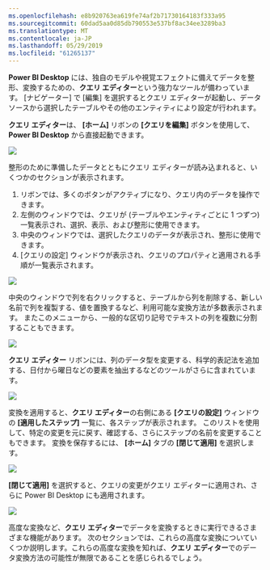 ```yaml
---
ms.openlocfilehash: e8b920763ea619fe74af2b71730164183f333a95
ms.sourcegitcommit: 60dad5aa0d85db790553e537bf8ac34ee3289ba3
ms.translationtype: MT
ms.contentlocale: ja-JP
ms.lasthandoff: 05/29/2019
ms.locfileid: "61265137"
---
```

**Power BI Desktop** には、独自のモデルや視覚エフェクトに備えてデータを整形、変換するための、**クエリ エディター**という強力なツールが備わっています。 [ナビゲーター] で [編集] を選択するとクエリ エディターが起動し、データ ソースから選択したテーブルやその他のエンティティにより設定が行われます。

**クエリ エディター**は、 **[ホーム]** リボンの **[クエリを編集]** ボタンを使用して、**Power BI Desktop** から直接起動できます。

![](media/1-3-clean-and-transform-data-with-query-editor/1-3_1.png)

整形のために準備したデータとともにクエリ エディターが読み込まれると、いくつかのセクションが表示されます。

1. リボンでは、多くのボタンがアクティブになり、クエリ内のデータを操作できます。
2. 左側のウィンドウでは、クエリが (テーブルやエンティティごとに 1 つずつ) 一覧表示され、選択、表示、および整形に使用できます。
3. 中央のウィンドウでは、選択したクエリのデータが表示され、整形に使用できます。
4. [クエリの設定] ウィンドウが表示され、クエリのプロパティと適用される手順が一覧表示されます。

![](media/1-3-clean-and-transform-data-with-query-editor/1-3_2.png)

中央のウィンドウで列を右クリックすると、テーブルから列を削除する、新しい名前で列を複製する、値を置換するなど、利用可能な変換方法が多数表示されます。 またこのメニューから、一般的な区切り記号でテキストの列を複数に分割することもできます。

![](media/1-3-clean-and-transform-data-with-query-editor/1-3_3.png)

**クエリ エディター** リボンには、列のデータ型を変更する、科学的表記法を追加する、日付から曜日などの要素を抽出するなどのツールがさらに含まれています。

![](media/1-3-clean-and-transform-data-with-query-editor/1-3_4.png)

変換を適用すると、**クエリ エディター**の右側にある **[クエリの設定]** ウィンドウの **[適用したステップ]** 一覧に、各ステップが表示されます。 このリストを使用して、特定の変更を元に戻す、確認する、さらにステップの名前を変更することもできます。 変換を保存するには、 **[ホーム]** タブの **[閉じて適用]** を選択します。

![](media/1-3-clean-and-transform-data-with-query-editor/1-3_5.png)

**[閉じて適用]** を選択すると、クエリの変更がクエリ エディターに適用され、さらに Power BI Desktop にも適用されます。

![](media/1-3-clean-and-transform-data-with-query-editor/1-3_6.png)

高度な変換など、**クエリ エディター**でデータを変換するときに実行できるさまざまな機能があります。 次のセクションでは、これらの高度な変換についていくつか説明します。これらの高度な変換を知れば、**クエリ エディター**でのデータ変換方法の可能性が無限であることを感じられるでしょう。

